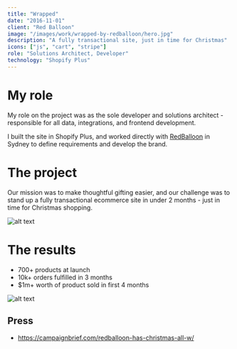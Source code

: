```yaml
---
title: "Wrapped"
date: "2016-11-01"
client: "Red Balloon"
image: "/images/work/wrapped-by-redballoon/hero.jpg"
description: "A fully transactional site, just in time for Christmas"
icons: ["js", "cart", "stripe"]
role: "Solutions Architect, Developer"
technology: "Shopify Plus"
---
```


# My role

My role on the project was as the sole developer and solutions architect -
responsible for all data, integrations, and frontend development.

I built the site in Shopify Plus, and worked directly with
[RedBalloon](https://www.redballoon.com.au/) in Sydney to define requirements
and develop the brand.

# The project

Our mission was to make thoughtful gifting easier, and our challenge was to
stand up a fully transactional ecommerce site in under 2 months - just in time
for Christmas shopping.

![alt text](/images/work/wrapped-by-redballoon/poster-1.jpg)

# The results

- 700+ products at launch
- 10k+ orders fulfilled in 3 months
- $1m+ worth of product sold in first 4 months

![alt text](/images/work/wrapped-by-redballoon/poster-2.jpg)

## Press

- https://campaignbrief.com/redballoon-has-christmas-all-w/
